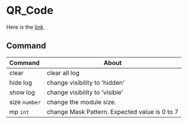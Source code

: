 # QR_Code

Here is the [link](https://kteruuchi.github.io/QR_Code/).

<!-- ## Sample
<img src="image/1.png" style="width:20rem;"/> <img src="image/2.png" style="width:20rem;"/> -->

## Command
| Command | About |
|:--------|-------|
| clear | clear all log |
| hide log | change visibility to 'hidden' |
| show log | change visibility to 'visible' |
| size  `number` | change the module size. |
| mp `int` | change Mask Pattern. Expected value is 0 to 7 |
